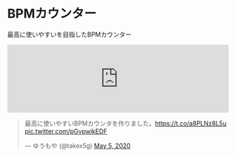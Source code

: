 # BPMカウンター
最高に使いやすいを目指したBPMカウンター

<iframe 
  class="hatenablogcard" 
  style="width:100%;height:155px;max-width:680px;" 
  title="リズムに合わせてタップするだけでBPMが測定できます" 
  src="https://hatenablog-parts.com/embed?url=https://bpm.mononichi.com/" 
  width="300" height="150" frameborder="0" scrolling="no">
</iframe>

<blockquote class="twitter-tweet"><p lang="ja" dir="ltr">最高に使いやすいBPMカウンタを作りました。<a href="https://t.co/a8PLNz8L5u">https://t.co/a8PLNz8L5u</a> <a href="https://t.co/pGvpwikEDF">pic.twitter.com/pGvpwikEDF</a></p>&mdash; ゆうもや (@takex5g) <a href="https://twitter.com/takex5g/status/1257643133535318016?ref_src=twsrc%5Etfw">May 5, 2020</a></blockquote>